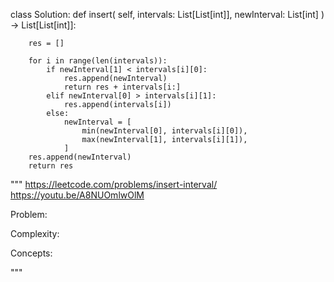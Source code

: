 class Solution:
    def insert(
        self, intervals: List[List[int]], newInterval: List[int]
    ) -> List[List[int]]:
        
        res = []

        for i in range(len(intervals)):
            if newInterval[1] < intervals[i][0]:
                res.append(newInterval)
                return res + intervals[i:]
            elif newInterval[0] > intervals[i][1]:
                res.append(intervals[i])
            else:
                newInterval = [
                    min(newInterval[0], intervals[i][0]),
                    max(newInterval[1], intervals[i][1]),
                ]
        res.append(newInterval)
        return res

"""
https://leetcode.com/problems/insert-interval/
https://youtu.be/A8NUOmlwOlM

Problem:

Complexity:

Concepts:

"""

